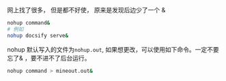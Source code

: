网上找了很多， 但是都不好使， 原来是发现后边少了一个 &

 ```sh
nohup command& 
# 例如
nohup docsify serve& 
```

nohup 默认写入的文件为`nohup.out`, 如果想更改，可以使用如下命令。一定不要忘了& ，要不进不了后台运行。
```sh
nohup command > mineout.out&
```
